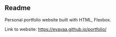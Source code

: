 ## Readme
Personal portfolio website built with HTML, Flexbox.

Link to website: https://evavaa.github.io/portfolio/
